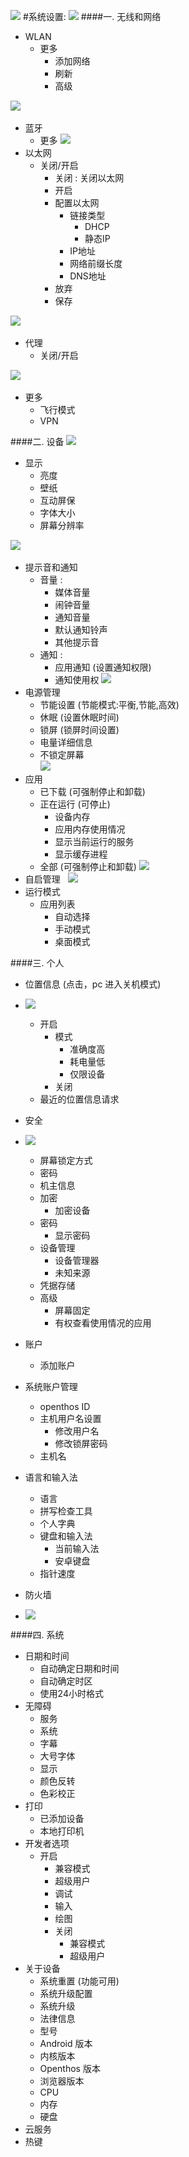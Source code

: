 ![](https://github.com/openthos/community-analysis/blob/master/pic/using-instractions-pic/setting_zhenggejiemian.png)
#系统设置:
![](https://github.com/openthos/community-analysis/blob/master/pic/using-instractions-pic/setting_wlan.png) 
####一. 无线和网络
   - WLAN  
     - 更多  
        - 添加网络  
        - 刷新  
        - 高级  

![](https://github.com/openthos/community-analysis/blob/master/pic/using-instractions-pic/setting_bluetooth.png)       
   - 蓝牙   
     - 更多
![](https://github.com/openthos/community-analysis/blob/master/pic/using-instractions-pic/setting_yitaiwang.png)        
   - 以太网  
     - 关闭/开启  
       - 关闭 : 关闭以太网
       - 开启
        - 配置以太网  
          - 链接类型  
            - DHCP  
            - 静态IP  
          - IP地址  
          - 网络前缀长度  
          - DNS地址
        - 放弃  
        - 保存

![](https://github.com/openthos/community-analysis/blob/master/pic/using-instractions-pic/setting_daili.png)              
   - 代理  
     - 关闭/开启 

![](https://github.com/openthos/community-analysis/blob/master/pic/using-instractions-pic/setting_gengduo.png)    
   - 更多  
     - 飞行模式  
     - VPN

####二. 设备
![](https://github.com/openthos/community-analysis/blob/master/pic/using-instractions-pic/setting_xianshi.png)
   - 显示  
     - 亮度  
     - 壁纸  
     - 互动屏保  
     - 字体大小  
     - 屏幕分辨率  

![](https://github.com/openthos/community-analysis/blob/master/pic/using-instractions-pic/setting_tishiyin.png)      
   - 提示音和通知  
     - 音量 :
       - 媒体音量  
       - 闹钟音量  
       - 通知音量
       - 默认通知铃声  
       - 其他提示音
     - 通知 :
       - 应用通知 (设置通知权限)
       - 通知使用权
 ![](https://github.com/openthos/community-analysis/blob/master/pic/using-instractions-pic/setting_dianyuanguanli.png) 
   - 电源管理  
     - 节能设置 (节能模式:平衡,节能,高效)
     - 休眠 (设置休眠时间)
     - 锁屏 (锁屏时间设置)
     - 电量详细信息  
     - 不锁定屏幕  
 ![](https://github.com/openthos/community-analysis/blob/master/pic/using-instractions-pic/setting_yingyong.png) 
 - 应用  
     - 已下载 (可强制停止和卸载)
     - 正在运行 (可停止)
       - 设备内存  
       - 应用内存使用情况
       - 显示当前运行的服务
       - 显示缓存进程
     - 全部 (可强制停止和卸载)
![](https://github.com/openthos/community-analysis/blob/master/pic/using-instractions-pic/setting_ziqiguanli.png)  
 - 自启管理  
![](https://github.com/openthos/community-analysis/blob/master/pic/using-instractions-pic/setting_runmode.png) 
 - 运行模式  
     - 应用列表  
       - 自动选择
       - 手动模式
       - 桌面模式
       
####三. 个人 
   - 位置信息 (点击，pc 进入关机模式)
   - ![](https://github.com/openthos/community-analysis/blob/master/using-instractions/tmp_9632-settingweizhi-761094311.png)
      - 开启
        - 模式
          - 准确度高
          - 耗电量低
          - 仅限设备
        - 关闭
      - 最近的位置信息请求
      
   -  安全   
   -  ![](https://github.com/openthos/community-analysis/blob/master/using-instractions/tmp_9632-settingsecurity2096104743.png)
      - 屏幕锁定方式
      - 密码
      - 机主信息
      - 加密
        - 加密设备
      - 密码
        - 显示密码
      - 设备管理
         - 设备管理器
         - 未知来源
      - 凭据存储
      - 高级
         - 屏幕固定
         - 有权查看使用情况的应用
   - 账户
      - 添加账户
   - 系统账户管理
      - openthos ID
      - 主机用户名设置
         - 修改用户名
         - 修改锁屏密码
      - 主机名
   - 语言和输入法
      - 语言
      - 拼写检查工具
      - 个人字典
      - 键盘和输入法
        - 当前输入法
        - 安卓键盘
      - 指针速度
   - 防火墙
   - ![](https://github.com/openthos/community-analysis/blob/master/using-instractions/tmp_9632-settingwall811040158.png)
        
####四. 系统
   - 日期和时间
      - 自动确定日期和时间
      - 自动确定时区
      - 使用24小时格式
   - 无障碍
     - 服务
     - 系统
     - 字幕
     - 大号字体  
     - 显示
     - 颜色反转
     - 色彩校正
   - 打印
      - 已添加设备
      - 本地打印机
   - 开发者选项
      - 开启
         - 兼容模式
         - 超级用户
         - 调试
         - 输入
         - 绘图
        - 关闭 
          - 兼容模式
          - 超级用户
   - 关于设备
     - 系统重置 (功能可用)
     - 系统升级配置
     - 系统升级 
     - 法律信息
     - 型号
     - Android 版本
     - 内核版本
     - Openthos 版本
     - 浏览器版本
     - CPU
     - 内存
     - 硬盘    
   - 云服务
   - 热键
